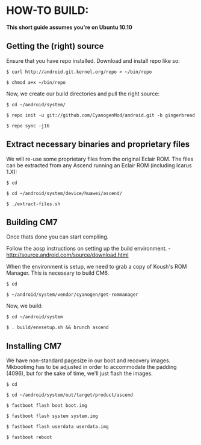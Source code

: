 HOW-TO BUILD:
=============

**This short guide assumes you're on Ubuntu 10.10**

Getting the (right) source
--------------------------

Ensure that you have repo installed. Download and install repo like so:

    $ curl http://android.git.kernel.org/repo > ~/bin/repo
    
    $ chmod a+x ~/bin/repo

Now, we create our build directories and pull the right source:

    $ cd ~/android/system/
    
    $ repo init -u git://github.com/CyanogenMod/android.git -b gingerbread
    
    $ repo sync -j16

Extract necessary binaries and proprietary files
------------------------------------------------

We will re-use some proprietary files from the original Eclair ROM. 
The files can be extracted from any Ascend running an Eclair ROM (including Icarus 1.X):

    $ cd
    
    $ cd ~/android/system/device/huawei/ascend/
    
    $ ./extract-files.sh

Building CM7
-------------
Once thats done you can start compiling.

Follow the aosp instructions on setting up the build environment. - http://source.android.com/source/download.html

When the environment is setup, we need to grab a copy of Koush's ROM Manager. This is necessary to build CM6.

    $ cd
    
    $ ~/android/system/vendor/cyanogen/get-rommanager

Now, we build:

    $ cd ~/android/system
    
    $ . build/envsetup.sh && brunch ascend

Installing CM7
---------------

We have non-standard pagesize in our boot and recovery images. Mkbootimg has to be adjusted in order to accommodate the padding (4096), but for the sake of time, we'll just flash the images.

    $ cd
    
    $ cd ~/android/system/out/target/product/ascend
    
    $ fastboot flash boot boot.img
    
    $ fastboot flash system system.img
    
    $ fastboot flash userdata userdata.img
    
    $ fastboot reboot